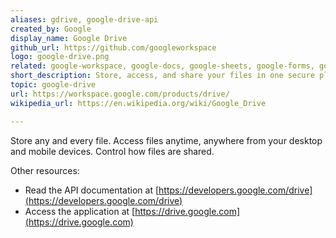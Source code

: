 ```yaml
---
aliases: gdrive, google-drive-api
created_by: Google
display_name: Google Drive
github_url: https://github.com/googleworkspace
logo: google-drive.png
related: google-workspace, google-docs, google-sheets, google-forms, google-slides
short_description: Store, access, and share your files in one secure place.
topic: google-drive
url: https://workspace.google.com/products/drive/
wikipedia_url: https://en.wikipedia.org/wiki/Google_Drive

---
```

Store any and every file. Access files anytime, anywhere from your desktop and mobile devices. Control how files are shared.

Other resources:

- Read the API documentation at [https://developers.google.com/drive](https://developers.google.com/drive)
- Access the application at [https://drive.google.com](https://drive.google.com)
